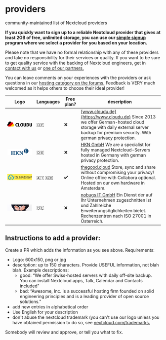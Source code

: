 # providers
community-maintained list of Nextcloud providers

**If you quickly want to sign up to a reliable Nextcloud provider that gives at least 2GB of free, unlimited storage, you can use our [simple signup](https://nextcloud.com/signup) program where we select a provider for you based on your location.**

Please note that we have no formal relationship with any of these providers and take no responsibility for their services or quality. If you want to be sure to get quality service with the backing of Nextcloud engineers, get in [contact with us](https://nextcloud.com/enterprise/buy) or [one of our partners.](https://nextcloud.com/partners)

You can leave comments on your experiences with the providers or ask questions in our [hosting category on the forums.](https://help.nextcloud.com/c/hosting) Feedback is VERY much welcomed as it helps others to choose their ideal provider!

| Logo          | Languages     | Free plan? | description   |
| ------------- | ------------- | -- |------------- |
| ![](https://github.com/nextcloud/providers/raw/master/logos/www.cloudu.de.png) | :de: | ❌ | [www.cloudu.de](https://www.cloudu.de) Since 2013 we offer German-hosted cloud storage with daily external server backup for premium security. With german privacy protection. |
| ![](https://github.com/nextcloud/providers/raw/master/logos/hkn.jpg) | :de: | ❌ | [HKN GmbH](https://www.hkn.de/nextcloud-server.php) We are a specialist for fully managed Nextcloud-Servers hosted in Germany with german privacy protection. |
|  ![](https://raw.githubusercontent.com/nextcloud/providers/master/logos/thegoodcloud.png) | 🇦🇹 :uk: | ✔️ | [thegood.cloud](https://thegood.cloud) Store, sync and share without compromising your privacy! Online office with Collabora optional. Hosted on our own hardware in Amsterdam. |
| ![](https://github.com/nextcloud/providers/raw/master/logos/nobugs.png) | :de: | ❌ |  [nobugs IT GmbH](https://www.nobugs.gmbh/at/Service_NCS.html) Ein Dienst der auf Ihr Unternehmen zugeschnitten ist und Zahlreiche Erweiterungsöglichkeiten bietet. Rechenzentren nach ISO 27001 in Österreich. |

## Instructions to add a provider:
Create a PR which adds the information as you see above. Requirements:
* Logo: 600x150, png or jpg
* description: up to 150 characters. Provide USEFUL information, not blah blah. Example descriptions:
    * good: “We offer Swiss-hosted servers with daily off-site backup. You can install Nextcloud apps, Talk, Calendar and Contacts included"
    * bad: “Awesome, Inc. is a successful hosting firm founded on solid engineering principles and is a leading provider of open source solutions.”
* add new entries in alphabetical order
* Use English for your description
* don't abuse the nextcloud trademark (you can't use our logo unless you have obtained permission to do so, see [nextcloud.com/trademarks.](nextcloud.com/trademarks)

Somebody will review and approve, or tell you what to fix.
